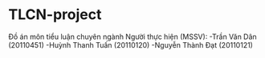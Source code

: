 # TLCN-project
Đồ án môn tiểu luận chuyên ngành
Người thực hiện (MSSV): 
-Trần Văn Dân (20110451)
-Huỳnh Thanh Tuấn (20110120)
-Nguyễn Thành Đạt (20110121)

